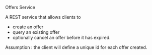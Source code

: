Offers Service

A REST service that allows clients to 
- create an offer
- query an existing offer
- optionally cancel an offer before it has expired.

Assumption : the client will define a unique id for each offer created.